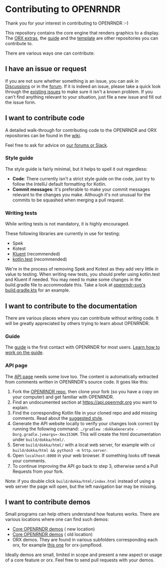 # Contributing to OPENRNDR

Thank you for your interest in contributing to OPENRNDR :-)

This repository contains the core engine that renders graphics to a display. The [ORX extras](https://github.com/openrndr/orx/), the [guide](https://github.com/openrndr/openrndr-guide/) and the [template](https://github.com/openrndr/openrndr-template/) are other repositories you can contribute to.

There are various ways one can contribute:

## I have an issue or request

If you are not sure whether something is an issue, you can ask in [Discussions](https://github.com/openrndr/openrndr/discussions) or in the [forum](https://openrndr.discourse.group/).
If it is indeed an issue, please take a quick look through the [existing issues](https://github.com/openrndr/openrndr/issues) to make sure it isn't a known problem. 
If you can't find anything relevant to your situation, just file a new issue and fill out the issue form.

## I want to contribute code

A detailed walk-through for contributing code to the OPENRNDR and ORX repositories can be found in the [wiki](https://github.com/openrndr/openrndr/wiki/Building-OPENRNDR-and-ORX).

Feel free to ask for advice
on [our forums or Slack](https://github.com/openrndr/openrndr#community).

### Style guide

The style guide is fairly minimal, but it helps to spell it out regardless:

* **Code**: There currently isn't a strict style guide on the code, just try to follow the IntelliJ
  default formatting for Kotlin.
* **Commit messages**: It's preferable to make your commit messages relevant to the changes you
  make. Although it's not unusual for the commits to be squashed when merging a pull request.

### Writing tests

While writing tests is not mandatory, it is highly encouraged.

These following libraries are currently in use for testing:

* Spek
* Kotest
* [Kluent](https://github.com/MarkusAmshove/Kluent/) (recommended)
* [kotlin.test](https://kotlinlang.org/api/latest/kotlin.test/) (recommended)

We're in the process of removing Spek and Kotest as they add very little in value to testing. When
writing new tests, you should prefer using kotlin.test and Kluent if needed. You may need to make
some changes in the build.gradle file to accommodate this. Take a look
at [openrndr-svg's build.gradle.kts](/openrndr-svg/build.gradle.kts) for an example.

## I want to contribute to the documentation

There are various places where you can contribute without writing code. It will be greatly
appreciated by others trying to learn about OPENRNDR.

### Guide

The [guide](https://guide.openrndr.org/) is the first contact with OPENRNDR for most users.
[Learn how to work on the guide](https://github.com/openrndr/openrndr-guide/blob/dev/contributing.md).

### API page

The [API page](https://api.openrndr.org/) needs some love too. The content is automatically
extracted from comments written in OPENRNDR's source code. It goes like this:

1. Fork the [OPENRNDR repo](https://github.com/openrndr/openrndr/), then clone your fork (so you
   have a copy on your computer) and get familiar with OPENRNDR.
2. Find an undocumented section at https://api.openrndr.org you want to explain.
3. Find the corresponding Kotlin file in your cloned repo and add missing comments. Read about
   the [suggested style](https://developers.google.com/style).
4. Generate the API website locally to verify your changes look correct by running the following
   command: `./gradlew :dokkaGenerate -Dorg.gradle.jvmargs=-Xmx1536M`. This will create the
   html documentation under `build/dokka/html/`.
5. Serve `build/dokka/html/` with a local web server, for example with `cd build/dokka/html && python3 -m http.server`.
6. Open `localhost:8000` in your web browser. If something looks off tweak your comments.
7. To continue improving the API go back to step 3, otherwise send a Pull Requests from your fork.

Note: if you double click `build/dokka/html/index.html` instead of using a web server the page will open, 
but the left navigation bar may be missing.

## I want to contribute demos

Small programs can help others understand how features works. There are various locations where one
can find such demos:

- [Core OPENRNDR demos](https://github.com/openrndr/openrndr/tree/master/openrndr-demos/src/main/kotlin) (
  new location)
- [Core OPENRNDR demos](https://github.com/openrndr/orx/tree/master/openrndr-demos/src/demo/kotlin) (
  old location)
- ORX demos. They are found in various subfolders corresponding each orx, for
  example [this one](https://github.com/openrndr/orx/tree/master/orx-jumpflood/src/demo/kotlin) for
  orx-jumpflood.

Ideally demos are small, limited in scope and present a new aspect or usage of a core feature or
orx. Feel free to send pull requests with your demos.
